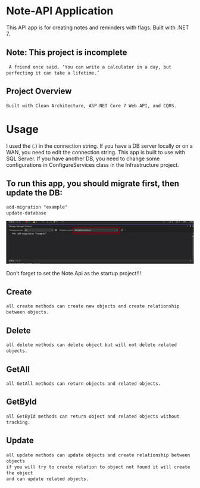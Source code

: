 # Note-API Application

This API app is for creating notes and reminders with flags. Built with .NET 7.

## Note: This project is incomplete 
	 A friend once said, ‘You can write a calculator in a day, but perfecting it can take a lifetime.’

## Project Overview
	Built with Clean Architecture, ASP.NET Core 7 Web API, and CQRS.

# Usage
 I used the (.) in the connection string. If you have a DB server locally or on a WAN, you need to edit the connection string.
This app is built to use with SQL Server. If you have another DB, you need to change some configurations in ConfigureServices class in the Infrastructure project.
## To run this app, you should migrate first, then update the DB:
    add-migration "example"
    update-database
 ![add-migration "example"](https://github.com/dragonblue327/Note-API/blob/master/contant/migration-example.jpg?raw=true)   

Don’t forget to set the Note.Api as the startup project!!!.


## Create 
	all create methods can create new objects and create relationship between objects. 
## Delete 
	all delete methods can delete object but will not delete related objects.
## GetAll
	all GetAll methods can return objects and related objects.
## GetById
	all GetById methods can return object and related objects without tracking.
## Update
	all update methods can update objects and create relationship between objects 
	if you will try to create relation to object not found it will create the object 
	and can update related objects.

